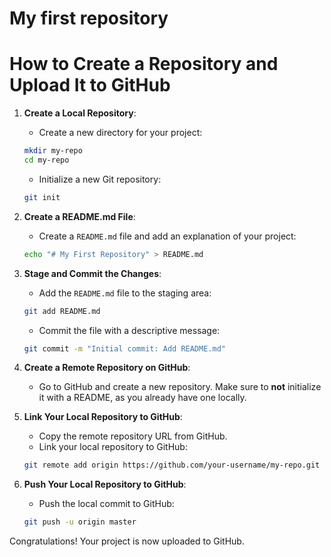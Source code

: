 # My first repository

# How to Create a Repository and Upload It to GitHub

1. **Create a Local Repository**:
    - Create a new directory for your project:
    ```bash
    mkdir my-repo
    cd my-repo
    ```
    - Initialize a new Git repository:
    ```bash
    git init
    ```

2. **Create a README.md File**:
    - Create a `README.md` file and add an explanation of your project:
    ```bash
    echo "# My First Repository" > README.md
    ```

3. **Stage and Commit the Changes**:
    - Add the `README.md` file to the staging area:
    ```bash
    git add README.md
    ```
    - Commit the file with a descriptive message:
    ```bash
    git commit -m "Initial commit: Add README.md"
    ```

4. **Create a Remote Repository on GitHub**:
    - Go to GitHub and create a new repository. Make sure to **not** initialize it with a README, as you already have one locally.

5. **Link Your Local Repository to GitHub**:
    - Copy the remote repository URL from GitHub.
    - Link your local repository to GitHub:
    ```bash
    git remote add origin https://github.com/your-username/my-repo.git
    ```

6. **Push Your Local Repository to GitHub**:
    - Push the local commit to GitHub:
    ```bash
    git push -u origin master
    ```

Congratulations! Your project is now uploaded to GitHub.
